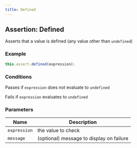 ```yaml
---
title: Defined
---
```


## Assertion: Defined

Asserts that a value is defined (any value other than `undefined`)

### Example

```ts
this.assert.defined(expression);
```

### Conditions

Passes if `expression` does not evaluate to `undefined`

Fails if `expression` evaluates to `undefined`

### Parameters

| Name | Description |
|---|---|
| `expression` | the value to check |
| `message` | (optional) message to display on failure |